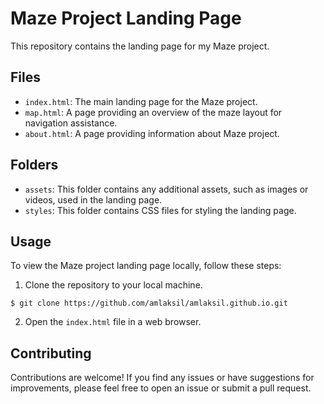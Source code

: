 # Maze Project Landing Page

This repository contains the landing page for my Maze project.

## Files

- `index.html`: The main landing page for the Maze project.
- `map.html`: A page providing an overview of the maze layout for navigation assistance.
- `about.html`: A page providing information about Maze project.

## Folders

- `assets`: This folder contains any additional assets, such as images or videos, used in the landing page.
- `styles`: This folder contains CSS files for styling the landing page.

## Usage

To view the Maze project landing page locally, follow these steps:

1. Clone the repository to your local machine.
```
$ git clone https://github.com/amlaksil/amlaksil.github.io.git
```
2. Open the `index.html` file in a web browser.

## Contributing

Contributions are welcome! If you find any issues or have suggestions for improvements, please feel free to open an issue or submit a pull request.
